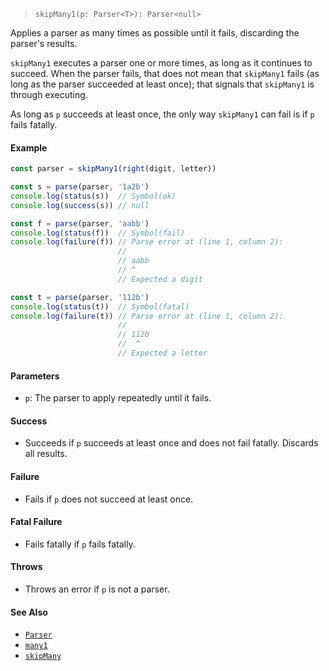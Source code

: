 <!--
 Copyright (c) 2020 Thomas J. Otterson
 
 This software is released under the MIT License.
 https://opensource.org/licenses/MIT
-->

> `skipMany1(p: Parser<T>): Parser<null>`

Applies a parser as many times as possible until it fails, discarding the parser's results.

`skipMany1` executes a parser one or more times, as long as it continues to succeed. When the parser fails, that does not mean that `skipMany1` fails (as long as the parser succeeded at least once); that signals that `skipMany1` is through executing.

As long as `p` succeeds at least once, the only way `skipMany1` can fail is if `p` fails fatally.

#### Example

```javascript
const parser = skipMany1(right(digit, letter))

const s = parse(parser, '1a2b')
console.log(status(s))  // Symbol(ok)
console.log(success(s)) // null

const f = parse(parser, 'aabb')
console.log(status(f))  // Symbol(fail)
console.log(failure(f)) // Parse error at (line 1, column 2):
                        //
                        // aabb
                        // ^
                        // Expected a digit

const t = parse(parser, '112b')
console.log(status(t))  // Symbol(fatal)
console.log(failure(t)) // Parse error at (line 1, column 2):
                        //
                        // 112b
                        //  ^
                        // Expected a letter
```

#### Parameters

* `p`: The parser to apply repeatedly until it fails.

#### Success

* Succeeds if `p` succeeds at least once and does not fail fatally. Discards all results.

#### Failure

* Fails if `p` does not succeed at least once.

#### Fatal Failure

* Fails fatally if `p` fails fatally.

#### Throws

* Throws an error if `p` is not a parser.

#### See Also

* [`Parser`](../types/parser.md)
* [`many1`](many1.md)
* [`skipMany`](skipmany.md)